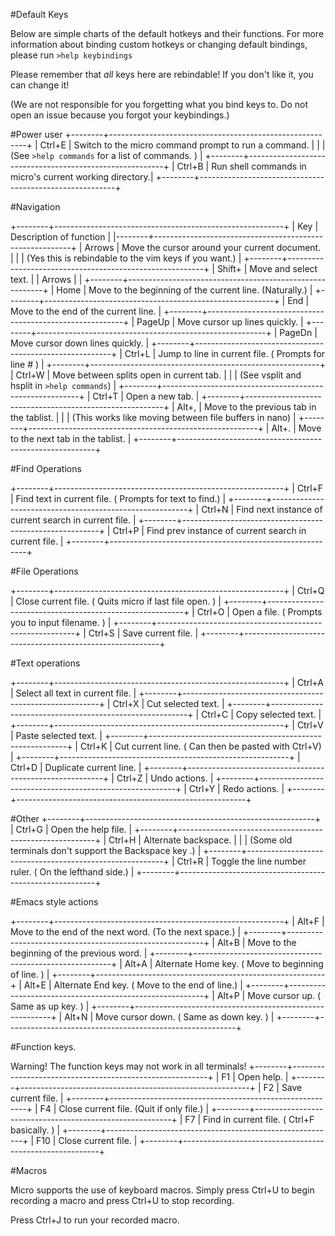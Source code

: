 #Default Keys

Below are simple charts of the default hotkeys and their functions.
For more information about binding custom hotkeys or changing
default bindings, please run `>help keybindings`

Please remember that *all* keys here are rebindable!
If you don't like it, you can change it!

(We are not responsible for you forgetting what you bind keys to.
 Do not open an issue because you forgot your keybindings.)

#Power user
+--------+---------------------------------------------------------+
| Ctrl+E | Switch to the micro command prompt to run a command.    |
|        | (See `>help commands` for a list of commands. )         |
+--------+---------------------------------------------------------+
| Ctrl+B | Run shell commands in micro's current working directory.|
+--------+---------------------------------------------------------+

#Navigation

+--------+---------------------------------------------------------+
| Key    | Description of function                                 |
|--------+---------------------------------------------------------+
| Arrows | Move the cursor around your current document.           |
|        | (Yes this is rebindable to the vim keys if you want.)   |
+--------+---------------------------------------------------------+
| Shift+ | Move and select text.                                   |
| Arrows |                                                         |
+--------+---------------------------------------------------------+
| Home   | Move to the beginning of the current line. (Naturally.) |
+--------+---------------------------------------------------------+
| End    | Move to the end of the current line.                    |
+--------+---------------------------------------------------------+
| PageUp | Move cursor up lines quickly.                           |
+--------+---------------------------------------------------------+
| PageDn | Move cursor down lines quickly.                         |
+--------+---------------------------------------------------------+
| Ctrl+L | Jump to line in current file. ( Prompts for line # )    |
+--------+---------------------------------------------------------+
| Ctrl+W | Move between splits open in current tab.                |
|        | (See vsplit and hsplit in `>help commands`)             |
+--------+---------------------------------------------------------+
| Ctrl+T | Open a new tab.                                         |
+--------+---------------------------------------------------------+
| Alt+,  | Move to the previous tab in the tablist.                |
|        | (This works like moving between file buffers in nano)   |
+--------+---------------------------------------------------------+
| Alt+.  | Move to the next tab in the tablist.                    |
+--------+---------------------------------------------------------+

#Find Operations

+--------+---------------------------------------------------------+
| Ctrl+F | Find text in current file. ( Prompts for text to find.) |
+--------+---------------------------------------------------------+
| Ctrl+N | Find next instance of current search in current file.   |
+--------+---------------------------------------------------------+
| Ctrl+P | Find prev instance of current search in current file.   |
+--------+---------------------------------------------------------+

#File Operations

+--------+---------------------------------------------------------+
| Ctrl+Q | Close current file. ( Quits micro if last file open. )  |
+--------+---------------------------------------------------------+
| Ctrl+O | Open a file. ( Prompts you to input filename. )         |
+--------+---------------------------------------------------------+
| Ctrl+S | Save current file.                                      |
+--------+---------------------------------------------------------+

#Text operations

+--------+---------------------------------------------------------+
| Ctrl+A | Select all text in current file.                        |
+--------+---------------------------------------------------------+
| Ctrl+X | Cut selected text.                                      |
+--------+---------------------------------------------------------+
| Ctrl+C | Copy selected text.                                     |
+--------+---------------------------------------------------------+
| Ctrl+V | Paste selected text.                                    |
+--------+---------------------------------------------------------+
| Ctrl+K | Cut current line. ( Can then be pasted with Ctrl+V)     |
+--------+---------------------------------------------------------+
| Ctrl+D | Duplicate current line.                                 |
+--------+---------------------------------------------------------+
| Ctrl+Z | Undo actions.                                           |
+--------+---------------------------------------------------------+
| Ctrl+Y | Redo actions.                                           |
+--------+---------------------------------------------------------+

#Other
+--------+---------------------------------------------------------+
| Ctrl+G | Open the help file.                                     |
+--------+---------------------------------------------------------+
| Ctrl+H | Alternate backspace.                                    |
|        | (Some old terminals don't support the Backspace key .)  |
+--------+---------------------------------------------------------+
| Ctrl+R | Toggle the line number ruler. ( On the lefthand side.)  |
+--------+---------------------------------------------------------+

#Emacs style actions

+--------+---------------------------------------------------------+
| Alt+F  | Move to the end of the next word. (To the next space.)  |
+--------+---------------------------------------------------------+
| Alt+B  | Move to the beginning of the previous word.             |
+--------+---------------------------------------------------------+
| Alt+A  | Alternate Home key. ( Move to beginning of line. )      |
+--------+---------------------------------------------------------+
| Alt+E  | Alternate End key. ( Move to the end of line.)          |
+--------+---------------------------------------------------------+
| Alt+P  | Move cursor up. ( Same as up key. )                     |
+--------+---------------------------------------------------------+
| Alt+N  | Move cursor down. ( Same as down key. )                 |
+--------+---------------------------------------------------------+

#Function keys.

Warning! The function keys may not work in all terminals! 
+--------+---------------------------------------------------------+
| F1     | Open help.                                              |
+--------+---------------------------------------------------------+
| F2     | Save current file.                                      |
+--------+---------------------------------------------------------+
| F4     | Close current file. (Quit if only file.)                |
+--------+---------------------------------------------------------+
| F7     | Find in current file. ( Ctrl+F basically. )             |
+--------+---------------------------------------------------------+
| F10    | Close current file.                                     |
+--------+---------------------------------------------------------+

#Macros

Micro supports the use of keyboard macros. Simply press Ctrl+U to
begin recording a macro and press Ctrl+U to stop recording.

Press Ctrl+J to run your recorded macro. 